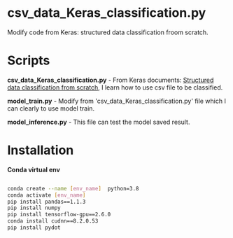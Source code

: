 # csv_data_Keras_classification.py
Modify code from Keras: structured data classification froom scratch.   

# Scripts 
**csv_data_Keras_classification.py** - From Keras documents: [Structured data classification from scratch](https://keras.io/examples/structured_data/structured_data_classification_from_scratch/), I learn how to use csv file to be classified.

**model_train.py** - Modify from 'csv_data_Keras_classification.py' file which I can clearly to use model train.

**model_inference.py** - This file can test the model saved result.

# Installation

**Conda virtual env**

```bash

conda create --name [env_name]  python=3.8
conda activate [env_name]
pip install pandas==1.1.3
pip install numpy
pip install tensorflow-gpu==2.6.0
conda install cudnn==8.2.0.53
pip install pydot
```
